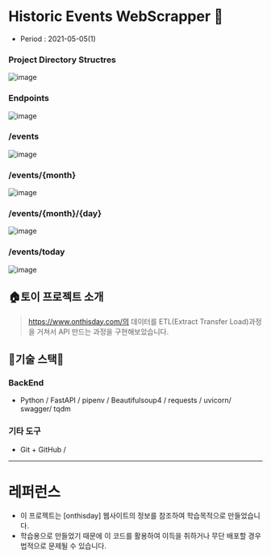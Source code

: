# Historic Events WebScrapper 🚄

- Period : 2021-05-05(1)

### Project Directory Structres
![image](https://user-images.githubusercontent.com/57933835/117106090-38005400-adba-11eb-8850-23fc2939b602.png)


### Endpoints
![image](https://user-images.githubusercontent.com/57933835/117104760-ab549680-adb7-11eb-8e24-14fdfcb8c10c.png)

### /events
![image](https://user-images.githubusercontent.com/57933835/117104832-caebbf00-adb7-11eb-8bcf-9f8a36c7abdb.png)

### /events/{month}
![image](https://user-images.githubusercontent.com/57933835/117105006-1aca8600-adb8-11eb-89a2-37bfaabd9a02.png)

### /events/{month}/{day}
![image](https://user-images.githubusercontent.com/57933835/117105031-2a49cf00-adb8-11eb-8f9c-b2838cf13866.png)

### /events/today
![image](https://user-images.githubusercontent.com/57933835/117105054-3766be00-adb8-11eb-89fa-0d87e8bf5d23.png)



## **🏠토이 프로젝트 소개**

> https://www.onthisday.com/의 데이터를 ETL(Extract Transfer Load)과정을 거쳐서 API 만드는 과정을 구현해보았습니다.


## **🌹기술 스택🌹**

### **BackEnd**

- Python / FastAPI / pipenv / Beautifulsoup4 / requests / uvicorn/ swagger/ tqdm

### **기타 도구**

- Git + GitHub / 

---

# **레퍼런스**

- 이 프로젝트는 [onthisday] 웹사이트의 정보를 참조하여 학습목적으로 만들었습니다.
- 학습용으로 만들었기 때문에 이 코드를 활용하여 이득을 취하거나 무단 배포할 경우 법적으로 문제될 수 있습니다.

